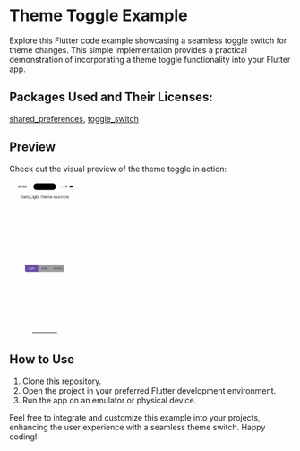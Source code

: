# Theme Toggle Example

Explore this Flutter code example showcasing a seamless toggle switch for theme changes. This simple implementation provides a practical demonstration of incorporating a theme toggle functionality into your Flutter app.

## Packages Used and Their Licenses:

[shared_preferences](https://pub.dev/packages/shared_preferences/license),
[toggle_switch](https://pub.dev/packages/toggle_switch/license)

## Preview
Check out the visual preview of the theme toggle in action:

<img src="https://github.com/fildogan/dark_light_toggle_theme_example/blob/main/gif/preview.gif"  width=25% height=50%>


## How to Use

1. Clone this repository.
2. Open the project in your preferred Flutter development environment.
3. Run the app on an emulator or physical device.

Feel free to integrate and customize this example into your projects, enhancing the user experience with a seamless theme switch. Happy coding!